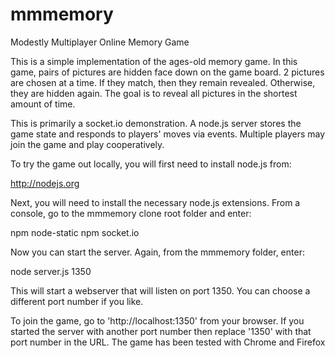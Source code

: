 mmmemory
========

Modestly Multiplayer Online Memory Game

This is a simple implementation of the ages-old memory game. In this
game, pairs of pictures are hidden face down on the game board. 2
pictures are chosen at a time. If they match, then they remain revealed.
Otherwise, they are hidden again. The goal is to reveal all pictures in
the shortest amount of time.

This is primarily a socket.io demonstration. A node.js server stores
the game state and responds to players' moves via events. Multiple
players may join the game and play cooperatively.

To try the game out locally, you will first need to install node.js from:

http://nodejs.org

Next, you will need to install the necessary node.js extensions. From a console, go to the mmmemory clone root folder and enter:

npm node-static
npm socket.io 

Now you can start the server. Again, from the mmmemory folder, enter:

node server.js 1350

This will start a webserver that will listen on port 1350. You can choose a different port number if you like.

To join the game, go to 'http://localhost:1350' from your browser. If you started the server with another port number then replace '1350' with that port number in the URL. The game has been tested with Chrome and Firefox
